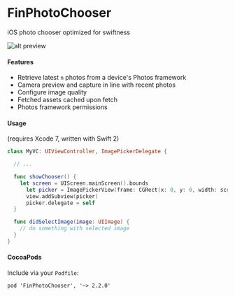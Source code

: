 # FinPhotoChooser
iOS photo chooser optimized for swiftness

![alt preview](recording.gif)

#### Features
  - Retrieve latest `n` photos from a device's Photos framework
  - Camera preview and capture in line with recent photos
  - Configure image quality
  - Fetched assets cached upon fetch
  - Photos framework permissions

#### Usage
(requires Xcode 7, written with Swift 2)
  ```swift
  class MyVC: UIViewController, ImagePickerDelegate {

    // ...

    func showChooser() {
      let screen = UIScreen.mainScreen().bounds
        let picker = ImagePickerView(frame: CGRect(x: 0, y: 0, width: screen.width, height: 255))
        view.addSubview(picker)
        picker.delegate = self
    }

    func didSelectImage(image: UIImage) {
      // do something with selected image
    }
  }
```

#### CocoaPods
Include via your `Podfile`:

`pod 'FinPhotoChooser', '~> 2.2.0'`
